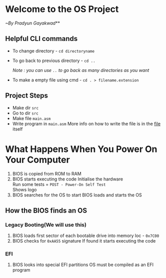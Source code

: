 # Welcome to the OS Project
_~By Pradyun Gayakwad_**


Helpful CLI commands
--------------------
+ To change directory - `cd directoryname`
+ To go back to previous directory - `cd ..`

   *Note : you can use `..` to go back as many  directories as you want*   
+ To make a empty file using cmd - `cd . > filename.extension`


Project Steps
-------------
+ Make dir `src`
+ Go to dir `src`
+ Make file `main.asm`
+ Write program in `main.asm`
   More info on how to write the file is in the [file](../OsDev/src/main.asm) itself

What Happens When You Power On Your Computer
============================================
1. BIOS is copied from ROM to RAM
2. BIOS starts executing the code
   Initialise the hardware   
   Run some tests = `POST - Power-On Self Test`   
   Shows logo   
3. BIOS searches for the OS to start
   BIOS loads and starts the OS   

How the BIOS finds an OS
------------------------
### Legacy Booting(We will use this)
1. BIOS loads first sector of each bootable drive into memory loc - `0x7C00`
2. BIOS checks for `0xAA55` signature
   If found it starts executing the code   

### EFI
1. BIOS looks into special EFI partitions
   OS must be compiled as an EFI program   


   